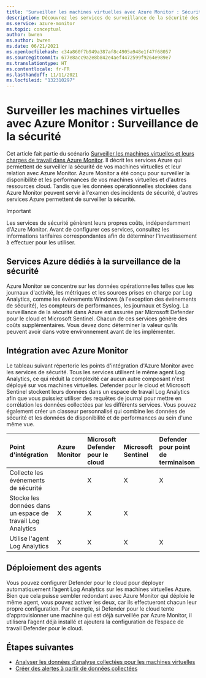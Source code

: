 ```yaml
---
title: 'Surveiller les machines virtuelles avec Azure Monitor : Sécurité'
description: Découvrez les services de surveillance de la sécurité des machines virtuelles et leur relation avec Azure Monitor.
ms.service: azure-monitor
ms.topic: conceptual
author: bwren
ms.author: bwren
ms.date: 06/21/2021
ms.openlocfilehash: c34a860f7b949a387af8c4905a948e1f47f68057
ms.sourcegitcommit: 677e8acc9a2e8b842e4aef4472599f9264e989e7
ms.translationtype: HT
ms.contentlocale: fr-FR
ms.lasthandoff: 11/11/2021
ms.locfileid: "132310297"
---
```

# <a name="monitor-virtual-machines-with-azure-monitor-security-monitoring"></a>Surveiller les machines virtuelles avec Azure Monitor : Surveillance de la sécurité
Cet article fait partie du scénario [Surveiller les machines virtuelles et leurs charges de travail dans Azure Monitor](monitor-virtual-machine.md). Il décrit les services Azure qui permettent de surveiller la sécurité de vos machines virtuelles et leur relation avec Azure Monitor. Azure Monitor a été conçu pour surveiller la disponibilité et les performances de vos machines virtuelles et d'autres ressources cloud. Tandis que les données opérationnelles stockées dans Azure Monitor peuvent servir à l'examen des incidents de sécurité, d'autres services Azure permettent de surveiller la sécurité. 

> [!IMPORTANT]
> Les services de sécurité génèrent leurs propres coûts, indépendamment d'Azure Monitor. Avant de configurer ces services, consultez les informations tarifaires correspondantes afin de déterminer l'investissement à effectuer pour les utiliser.

## <a name="azure-services-for-security-monitoring"></a>Services Azure dédiés à la surveillance de la sécurité
Azure Monitor se concentre sur les données opérationnelles telles que les journaux d'activité, les métriques et les sources prises en charge par Log Analytics, comme les événements Windows (à l'exception des événements de sécurité), les compteurs de performances, les journaux et Syslog. La surveillance de la sécurité dans Azure est assurée par Microsoft Defender pour le cloud et Microsoft Sentinel. Chacun de ces services génère des coûts supplémentaires. Vous devez donc déterminer la valeur qu'ils peuvent avoir dans votre environnement avant de les implémenter.


## <a name="integration-with-azure-monitor"></a>Intégration avec Azure Monitor
Le tableau suivant répertorie les points d'intégration d'Azure Monitor avec les services de sécurité. Tous les services utilisent le même agent Log Analytics, ce qui réduit la complexité car aucun autre composant n'est déployé sur vos machines virtuelles. Defender pour le cloud et Microsoft Sentinel stockent leurs données dans un espace de travail Log Analytics afin que vous puissiez utiliser des requêtes de journal pour mettre en corrélation les données collectées par les différents services. Vous pouvez également créer un classeur personnalisé qui combine les données de sécurité et les données de disponibilité et de performances au sein d'une même vue.

| Point d'intégration       | Azure Monitor | Microsoft Defender pour le cloud | Microsoft Sentinel | Defender pour point de terminaison |
|:---|:---|:---|:---|:---|
| Collecte les événements de sécurité     |   | X | X | X |
| Stocke les données dans un espace de travail Log Analytics | X | X | X |   | 
| Utilise l'agent Log Analytics     | X | X | X | X | 



## <a name="agent-deployment"></a>Déploiement des agents
Vous pouvez configurer Defender pour le cloud pour déployer automatiquement l’agent Log Analytics sur les machines virtuelles Azure. Bien que cela puisse sembler redondant avec Azure Monitor qui déploie le même agent, vous pouvez activer les deux, car ils effectueront chacun leur propre configuration. Par exemple, si Defender pour le cloud tente d’approvisionner une machine qui est déjà surveillée par Azure Monitor, il utilisera l’agent déjà installé et ajoutera la configuration de l’espace de travail Defender pour le cloud.

## <a name="next-steps"></a>Étapes suivantes

* [Analyser les données d’analyse collectées pour les machines virtuelles](monitor-virtual-machine-analyze.md)
* [Créer des alertes à partir de données collectées](monitor-virtual-machine-alerts.md)
